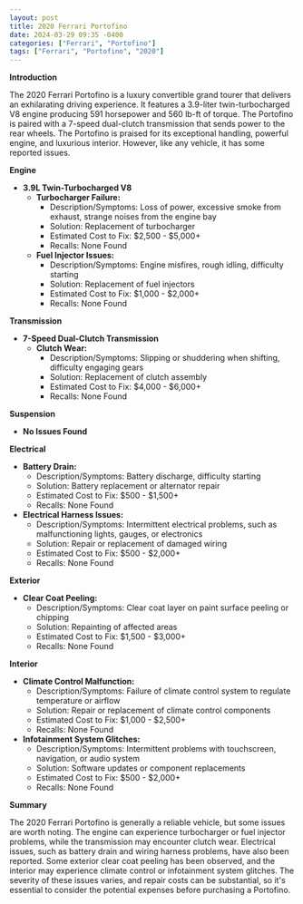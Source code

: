 ```yaml
---
layout: post
title: 2020 Ferrari Portofino
date: 2024-03-29 09:35 -0400
categories: ["Ferrari", "Portofino"]
tags: ["Ferrari", "Portofino", "2020"]
---
```

**Introduction**

The 2020 Ferrari Portofino is a luxury convertible grand tourer that delivers an exhilarating driving experience. It features a 3.9-liter twin-turbocharged V8 engine producing 591 horsepower and 560 lb-ft of torque. The Portofino is paired with a 7-speed dual-clutch transmission that sends power to the rear wheels. The Portofino is praised for its exceptional handling, powerful engine, and luxurious interior. However, like any vehicle, it has some reported issues.

**Engine**
* **3.9L Twin-Turbocharged V8**
    * **Turbocharger Failure:**
        * Description/Symptoms: Loss of power, excessive smoke from exhaust, strange noises from the engine bay
        * Solution: Replacement of turbocharger
        * Estimated Cost to Fix: $2,500 - $5,000+
        * Recalls: None Found
    * **Fuel Injector Issues:**
        * Description/Symptoms: Engine misfires, rough idling, difficulty starting
        * Solution: Replacement of fuel injectors
        * Estimated Cost to Fix: $1,000 - $2,000+
        * Recalls: None Found

**Transmission**

* **7-Speed Dual-Clutch Transmission**
    * **Clutch Wear:**
        * Description/Symptoms: Slipping or shuddering when shifting, difficulty engaging gears
        * Solution: Replacement of clutch assembly
        * Estimated Cost to Fix: $4,000 - $6,000+
        * Recalls: None Found

**Suspension**

* **No Issues Found**

**Electrical**

* **Battery Drain:**
    * Description/Symptoms: Battery discharge, difficulty starting
    * Solution: Battery replacement or alternator repair
    * Estimated Cost to Fix: $500 - $1,500+
    * Recalls: None Found
* **Electrical Harness Issues:**
    * Description/Symptoms: Intermittent electrical problems, such as malfunctioning lights, gauges, or electronics
    * Solution: Repair or replacement of damaged wiring
    * Estimated Cost to Fix: $500 - $2,000+
    * Recalls: None Found

**Exterior**

* **Clear Coat Peeling:**
    * Description/Symptoms: Clear coat layer on paint surface peeling or chipping
    * Solution: Repainting of affected areas
    * Estimated Cost to Fix: $1,500 - $3,000+
    * Recalls: None Found

**Interior**

* **Climate Control Malfunction:**
    * Description/Symptoms: Failure of climate control system to regulate temperature or airflow
    * Solution: Repair or replacement of climate control components
    * Estimated Cost to Fix: $1,000 - $2,500+
    * Recalls: None Found
* **Infotainment System Glitches:**
    * Description/Symptoms: Intermittent problems with touchscreen, navigation, or audio system
    * Solution: Software updates or component replacements
    * Estimated Cost to Fix: $500 - $2,000+
    * Recalls: None Found

**Summary**

The 2020 Ferrari Portofino is generally a reliable vehicle, but some issues are worth noting. The engine can experience turbocharger or fuel injector problems, while the transmission may encounter clutch wear. Electrical issues, such as battery drain and wiring harness problems, have also been reported. Some exterior clear coat peeling has been observed, and the interior may experience climate control or infotainment system glitches. The severity of these issues varies, and repair costs can be substantial, so it's essential to consider the potential expenses before purchasing a Portofino.
